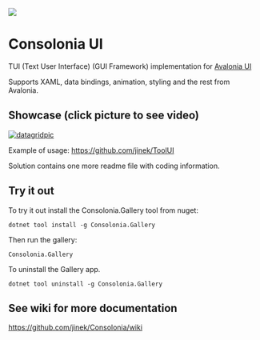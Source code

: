 ![](https://github.com/user-attachments/assets/594b33e1-59b9-40bf-9d16-41e6d5ebcb9e)

# Consolonia UI

TUI (Text User Interface) (GUI Framework) implementation for [Avalonia UI](https://github.com/AvaloniaUI)

Supports XAML, data bindings, animation, styling and the rest from Avalonia.

## Showcase (click picture to see video)
[![datagridpic](https://user-images.githubusercontent.com/10516222/141980173-4eb4057a-6996-45bf-83f6-931316c98d88.png)](https://youtu.be/ttgZmbruk3Y)

Example of usage: https://github.com/jinek/ToolUI

Solution contains one more readme file with coding information.

## Try it out
To try it out install the Consolonia.Gallery tool from nuget:
```
dotnet tool install -g Consolonia.Gallery
```
Then run the gallery:
```
Consolonia.Gallery
```

To uninstall the Gallery app.
```
dotnet tool uninstall -g Consolonia.Gallery
```

## See wiki for more documentation
https://github.com/jinek/Consolonia/wiki
